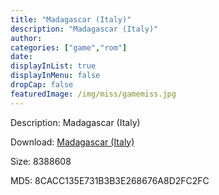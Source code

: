 ```yaml
---
title: "Madagascar (Italy)"
description: "Madagascar (Italy)"
author: 
categories: ["game","rom"]
date: 
displayInList: true
displayInMenu: false
dropCap: false
featuredImage: /img/miss/gamemiss.jpg
---
```


Description: Madagascar (Italy)

Download: <a style="text-decoration:underline;" href="https://mega.nz/#!7SBClagA!UJpydvrz1yxhWdcWxZzUrU-cAETdMQ-Yqy0jG4ljzJI" target = "_blank" rel = "nofollow" > Madagascar (Italy)</a>

Size: 8388608

MD5: 8CACC135E731B3B3E268676A8D2FC2FC

